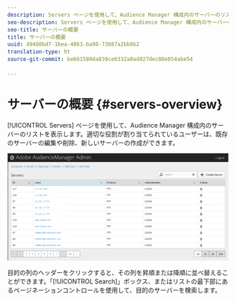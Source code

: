 ```yaml
---
description: Servers ページを使用して、Audience Manager 構成内のサーバーのリストを表示します。適切な役割が割り当てられているユーザーは、既存のサーバーの編集や削除、新しいサーバーの作成ができます。
seo-description: Servers ページを使用して、Audience Manager 構成内のサーバーのリストを表示します。適切な役割が割り当てられているユーザーは、既存のサーバーの編集や削除、新しいサーバーの作成ができます。
seo-title: サーバーの概要
title: サーバーの概要
uuid: 49488bd7-1bea-4863-ba98-73087a2bb6b2
translation-type: ht
source-git-commit: be661580da839ce6332a0ad827dec08e854abe54

---
```



# サーバーの概要 {#servers-overview}

[!UICONTROL Servers] ページを使用して、Audience Manager 構成内のサーバーのリストを表示します。適切な役割が割り当てられているユーザーは、既存のサーバーの編集や削除、新しいサーバーの作成ができます。

<!-- c_servers.xml -->

![](assets/servers.png)

目的の列のヘッダーをクリックすると、その列を昇順または降順に並べ替えることができます。「[!UICONTROL Search]」ボックス、またはリストの最下部にあるページネーションコントロールを使用して、目的のサーバーを検索します。